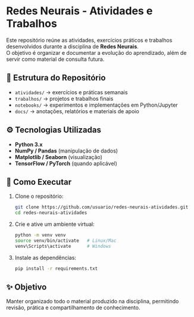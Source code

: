 # Redes Neurais - Atividades e Trabalhos

Este repositório reúne as atividades, exercícios práticos e trabalhos desenvolvidos durante a disciplina de **Redes Neurais**.  
O objetivo é organizar e documentar a evolução do aprendizado, além de servir como material de consulta futura.

## 📂 Estrutura do Repositório
- `atividades/` → exercícios e práticas semanais  
- `trabalhos/` → projetos e trabalhos finais  
- `notebooks/` → experimentos e implementações em Python/Jupyter  
- `docs/` → anotações, relatórios e materiais de apoio  

## ⚙️ Tecnologias Utilizadas
- **Python 3.x**  
- **NumPy / Pandas** (manipulação de dados)  
- **Matplotlib / Seaborn** (visualização)  
- **TensorFlow / PyTorch** (quando aplicável)  

## 🚀 Como Executar
1. Clone o repositório:
   ```bash
   git clone https://github.com/usuario/redes-neurais-atividades.git
   cd redes-neurais-atividades
   ```
2. Crie e ative um ambiente virtual:
   ```bash
   python -m venv venv
   source venv/bin/activate   # Linux/Mac
   venv\Scripts\activate      # Windows
   ```
3. Instale as dependências:
   ```bash
   pip install -r requirements.txt
   ```

## ✨ Objetivo
Manter organizado todo o material produzido na disciplina, permitindo revisão, prática e compartilhamento de conhecimento.  
